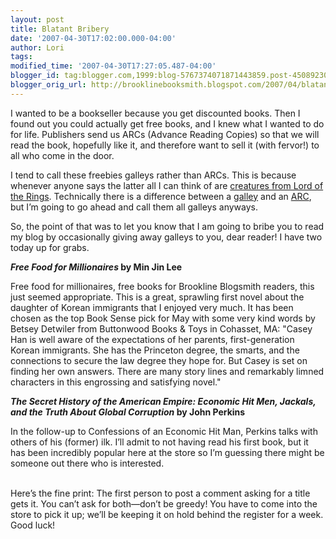 ```yaml
---
layout: post
title: Blatant Bribery
date: '2007-04-30T17:02:00.000-04:00'
author: Lori
tags:
modified_time: '2007-04-30T17:27:05.487-04:00'
blogger_id: tag:blogger.com,1999:blog-5767374071871443859.post-4508923018420979606
blogger_orig_url: http://brooklinebooksmith.blogspot.com/2007/04/blatant-bribery.html
---
```

I wanted to be a bookseller because you get discounted books. Then I found out you could actually get free books, and I knew what I wanted to do for life. Publishers send us ARCs (Advance Reading Copies) so that we will read the book, hopefully like it, and therefore want to sell it (with fervor!) to all who come in the door.

I tend to call these freebies galleys rather than ARCs. This is because whenever anyone says the latter all I can think of are [creatures from Lord of the Rings](http://en.wikipedia.org/wiki/Orc_(Middle-earth)). Technically there is a difference between a [galley](http://en.wikipedia.org/wiki/Galley_proof) and an [ARC](http://en.wikipedia.org/wiki/Advance_reading_copy), but I’m going to go ahead and call them all galleys anyways.

So, the point of that was to let you know that I am going to bribe you to read my blog by occasionally giving away galleys to you, dear reader! I have two today up for grabs.

**_Free Food for Millionaires_ by Min Jin Lee**

Free food for millionaires, free books for Brookline Blogsmith readers, this just seemed appropriate. This is a great, sprawling first novel about the daughter of Korean immigrants that I enjoyed very much. It has been chosen as the top Book Sense pick for May with some very kind words by Betsey Detwiler from Buttonwood Books & Toys in Cohasset, MA: "Casey Han is well aware of the expectations of her parents, first-generation Korean immigrants. She has the Princeton degree, the smarts, and the connections to secure the law degree they hope for. But Casey is set on finding her own answers. There are many story lines and remarkably limned characters in this engrossing and satisfying novel."

**_The Secret History of the American Empire: Economic Hit Men, Jackals, and the Truth About Global Corruption_ by John Perkins**

In the follow-up to Confessions of an Economic Hit Man, Perkins talks with others of his (former) ilk. I’ll admit to not having read his first book, but it has been incredibly popular here at the store so I’m guessing there might be someone out there who is interested.</div><br /><div><br />Here’s the fine print: The first person to post a comment asking for a title gets it. You can’t ask for both—don’t be greedy! You have to come into the store to pick it up; we’ll be keeping it on hold behind the register for a week. Good luck!